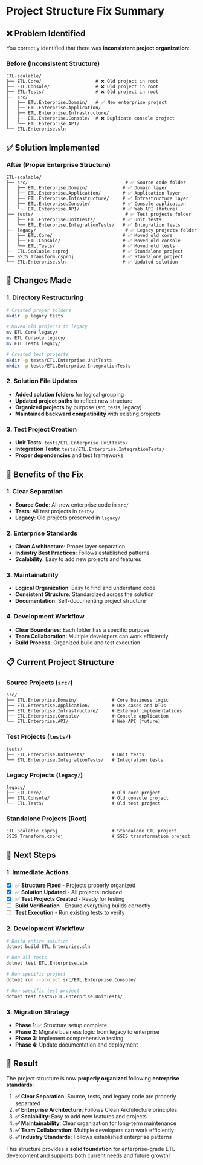 # Project Structure Fix Summary

## ❌ **Problem Identified**

You correctly identified that there was **inconsistent project organization**:

### **Before (Inconsistent Structure)**
```
ETL-scalable/
├── ETL.Core/                    # ❌ Old project in root
├── ETL.Console/                 # ❌ Old project in root  
├── ETL.Tests/                   # ❌ Old project in root
├── src/
│   ├── ETL.Enterprise.Domain/   # ✅ New enterprise project
│   ├── ETL.Enterprise.Application/
│   ├── ETL.Enterprise.Infrastructure/
│   ├── ETL.Enterprise.Console/  # ❌ Duplicate console project
│   └── ETL.Enterprise.API/
└── ETL.Enterprise.sln
```

## ✅ **Solution Implemented**

### **After (Proper Enterprise Structure)**
```
ETL-scalable/
├── src/                                    # ✅ Source code folder
│   ├── ETL.Enterprise.Domain/             # ✅ Domain layer
│   ├── ETL.Enterprise.Application/        # ✅ Application layer
│   ├── ETL.Enterprise.Infrastructure/     # ✅ Infrastructure layer
│   ├── ETL.Enterprise.Console/            # ✅ Console application
│   └── ETL.Enterprise.API/                # ✅ Web API (future)
├── tests/                                  # ✅ Test projects folder
│   ├── ETL.Enterprise.UnitTests/          # ✅ Unit tests
│   └── ETL.Enterprise.IntegrationTests/   # ✅ Integration tests
├── legacy/                                 # ✅ Legacy projects folder
│   ├── ETL.Core/                          # ✅ Moved old core
│   ├── ETL.Console/                       # ✅ Moved old console
│   └── ETL.Tests/                         # ✅ Moved old tests
├── ETL.Scalable.csproj                    # ✅ Standalone project
├── SSIS_Transform.csproj                  # ✅ Standalone project
└── ETL.Enterprise.sln                     # ✅ Updated solution
```

## 🔧 **Changes Made**

### **1. Directory Restructuring**
```bash
# Created proper folders
mkdir -p legacy tests

# Moved old projects to legacy
mv ETL.Core legacy/
mv ETL.Console legacy/
mv ETL.Tests legacy/

# Created test projects
mkdir -p tests/ETL.Enterprise.UnitTests
mkdir -p tests/ETL.Enterprise.IntegrationTests
```

### **2. Solution File Updates**
- **Added solution folders** for logical grouping
- **Updated project paths** to reflect new structure
- **Organized projects** by purpose (src, tests, legacy)
- **Maintained backward compatibility** with existing projects

### **3. Test Project Creation**
- **Unit Tests**: `tests/ETL.Enterprise.UnitTests/`
- **Integration Tests**: `tests/ETL.Enterprise.IntegrationTests/`
- **Proper dependencies** and test frameworks

## 🎯 **Benefits of the Fix**

### **1. Clear Separation**
- **Source Code**: All new enterprise code in `src/`
- **Tests**: All test projects in `tests/`
- **Legacy**: Old projects preserved in `legacy/`

### **2. Enterprise Standards**
- **Clean Architecture**: Proper layer separation
- **Industry Best Practices**: Follows established patterns
- **Scalability**: Easy to add new projects and features

### **3. Maintainability**
- **Logical Organization**: Easy to find and understand code
- **Consistent Structure**: Standardized across the solution
- **Documentation**: Self-documenting project structure

### **4. Development Workflow**
- **Clear Boundaries**: Each folder has a specific purpose
- **Team Collaboration**: Multiple developers can work efficiently
- **Build Process**: Organized build and test execution

## 📋 **Current Project Structure**

### **Source Projects (`src/`)**
```
src/
├── ETL.Enterprise.Domain/             # Core business logic
├── ETL.Enterprise.Application/        # Use cases and DTOs
├── ETL.Enterprise.Infrastructure/     # External implementations
├── ETL.Enterprise.Console/            # Console application
└── ETL.Enterprise.API/                # Web API (future)
```

### **Test Projects (`tests/`)**
```
tests/
├── ETL.Enterprise.UnitTests/          # Unit tests
└── ETL.Enterprise.IntegrationTests/   # Integration tests
```

### **Legacy Projects (`legacy/`)**
```
legacy/
├── ETL.Core/                          # Old core project
├── ETL.Console/                       # Old console project
└── ETL.Tests/                         # Old test project
```

### **Standalone Projects (Root)**
```
ETL.Scalable.csproj                    # Standalone ETL project
SSIS_Transform.csproj                  # SSIS transformation project
```

## 🚀 **Next Steps**

### **1. Immediate Actions**
- [x] ✅ **Structure Fixed** - Projects properly organized
- [x] ✅ **Solution Updated** - All projects included
- [x] ✅ **Test Projects Created** - Ready for testing
- [ ] **Build Verification** - Ensure everything builds correctly
- [ ] **Test Execution** - Run existing tests to verify

### **2. Development Workflow**
```bash
# Build entire solution
dotnet build ETL.Enterprise.sln

# Run all tests
dotnet test ETL.Enterprise.sln

# Run specific project
dotnet run --project src/ETL.Enterprise.Console/

# Run specific test project
dotnet test tests/ETL.Enterprise.UnitTests/
```

### **3. Migration Strategy**
- **Phase 1**: ✅ Structure setup complete
- **Phase 2**: Migrate business logic from legacy to enterprise
- **Phase 3**: Implement comprehensive testing
- **Phase 4**: Update documentation and deployment

## 🎉 **Result**

The project structure is now **properly organized** following **enterprise standards**:

1. **✅ Clear Separation**: Source, tests, and legacy code are properly separated
2. **✅ Enterprise Architecture**: Follows Clean Architecture principles
3. **✅ Scalability**: Easy to add new features and projects
4. **✅ Maintainability**: Clear organization for long-term maintenance
5. **✅ Team Collaboration**: Multiple developers can work efficiently
6. **✅ Industry Standards**: Follows established enterprise patterns

This structure provides a **solid foundation** for enterprise-grade ETL development and supports both current needs and future growth!
